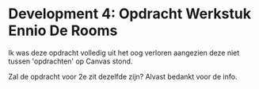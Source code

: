 # Development 4: Opdracht Werkstuk Ennio De Rooms

Ik was deze opdracht volledig uit het oog verloren aangezien deze niet tussen 'opdrachten' op Canvas stond.

Zal de opdracht voor 2e zit dezelfde zijn? Alvast bedankt voor de info.